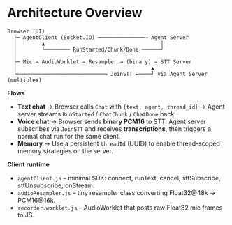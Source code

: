# Architecture Overview

```
Browser (UI)
  ├─ AgentClient (Socket.IO) ───────────────→ Agent Server
  │        ▲                                     │
  │        └──────── RunStarted/Chunk/Done ──────┘
  │
  ├─ Mic → AudioWorklet → Resampler → (binary) → STT Server
  │                                           ▲
  └───────────────────────────── JoinSTT ←────┘ via Agent Server (multiplex)
```

**Flows**

- **Text chat** → Browser calls `Chat` with `{text, agent, thread_id}` → Agent server streams `RunStarted` / `ChatChunk` / `ChatDone` back.
- **Voice chat** → Browser sends **binary PCM16** to STT. Agent server subscribes via `JoinSTT` and receives **transcriptions**, then triggers a normal chat run for the same client.
- **Memory** → Use a persistent `threadId` (UUID) to enable thread-scoped memory strategies on the server.

**Client runtime**

- `agentClient.js` – minimal SDK: connect, runText, cancel, sttSubscribe, sttUnsubscribe, onStream.
- `audioResampler.js` – tiny resampler class converting Float32@48k → PCM16@16k.
- `recorder.worklet.js` – AudioWorklet that posts raw Float32 mic frames to JS.
